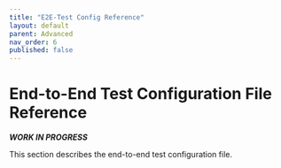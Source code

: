 ```yaml
---
title: "E2E-Test Config Reference"
layout: default
parent: Advanced
nav_order: 6
published: false
---
```


# End-to-End Test Configuration File Reference

***WORK IN PROGRESS***

This section describes the end-to-end test configuration file.
